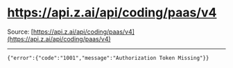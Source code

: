 # https://api.z.ai/api/coding/paas/v4

Source: [https://api.z.ai/api/coding/paas/v4](https://api.z.ai/api/coding/paas/v4)

---

```
{"error":{"code":"1001","message":"Authorization Token Missing"}}
```

